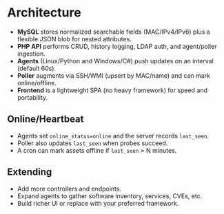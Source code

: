 # Architecture

- **MySQL** stores normalized searchable fields (MAC/IPv4/IPv6) plus a flexible JSON blob for nested attributes.
- **PHP API** performs CRUD, history logging, LDAP auth, and agent/poller ingestion.
- **Agents** (Linux/Python and Windows/C#) push updates on an interval (default 60s).
- **Poller** augments via SSH/WMI (upsert by MAC/name) and can mark online/offline.
- **Frontend** is a lightweight SPA (no heavy framework) for speed and portability.

## Online/Heartbeat
- Agents set `online_status=online` and the server records `last_seen`.
- Poller also updates `last_seen` when probes succeed.
- A cron can mark assets offline if `last_seen` > N minutes.

## Extending
- Add more controllers and endpoints.
- Expand agents to gather software inventory, services, CVEs, etc.
- Build richer UI or replace with your preferred framework.
